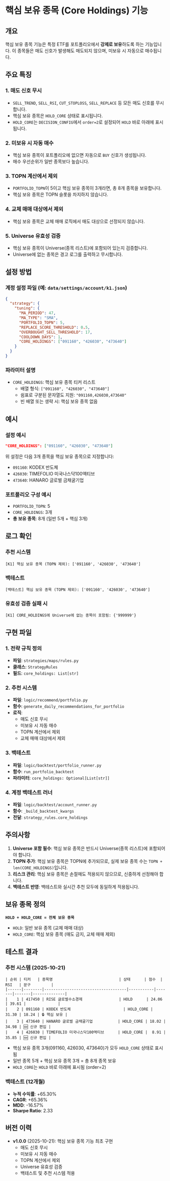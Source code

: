 # 핵심 보유 종목 (Core Holdings) 기능

## 개요

핵심 보유 종목 기능은 특정 ETF를 포트폴리오에서 **강제로 보유**하도록 하는 기능입니다. 이 종목들은 매도 신호가 발생해도 매도되지 않으며, 미보유 시 자동으로 매수됩니다.

## 주요 특징

### 1. 매도 신호 무시

- `SELL_TREND`, `SELL_RSI`, `CUT_STOPLOSS`, `SELL_REPLACE` 등 모든 매도 신호를 무시합니다.
- 핵심 보유 종목은 `HOLD_CORE` 상태로 표시됩니다.
- `HOLD_CORE`는 `DECISION_CONFIG`에서 `order=2`로 설정되어 `HOLD` 바로 아래에 표시됩니다.

### 2. 미보유 시 자동 매수

- 핵심 보유 종목이 포트폴리오에 없으면 자동으로 `BUY` 신호가 생성됩니다.
- 매수 우선순위가 일반 종목보다 높습니다.

### 3. TOPN 계산에서 제외

- `PORTFOLIO_TOPN`이 5이고 핵심 보유 종목이 3개라면, 총 8개 종목을 보유합니다.
- 핵심 보유 종목은 TOPN 슬롯을 차지하지 않습니다.

### 4. 교체 매매 대상에서 제외

- 핵심 보유 종목은 교체 매매 로직에서 매도 대상으로 선정되지 않습니다.

### 5. Universe 유효성 검증

- 핵심 보유 종목이 Universe(종목 리스트)에 포함되어 있는지 검증합니다.
- Universe에 없는 종목은 경고 로그를 출력하고 무시합니다.

## 설정 방법

### 계정 설정 파일 (예: `data/settings/account/k1.json`)

```json
{
  "strategy": {
    "tuning": {
      "MA_PERIOD": 47,
      "MA_TYPE": "SMA",
      "PORTFOLIO_TOPN": 5,
      "REPLACE_SCORE_THRESHOLD": 0.5,
      "OVERBOUGHT_SELL_THRESHOLD": 17,
      "COOLDOWN_DAYS": 1,
      "CORE_HOLDINGS": ["091160", "426030", "473640"]
    }
  }
}
```

### 파라미터 설명

- `CORE_HOLDINGS`: 핵심 보유 종목 티커 리스트
  - 배열 형식: `["091160", "426030", "473640"]`
  - 쉼표로 구분된 문자열도 지원: `"091160,426030,473640"`
  - 빈 배열 또는 생략 시: 핵심 보유 종목 없음

## 예시

### 설정 예시

```json
"CORE_HOLDINGS": ["091160", "426030", "473640"]
```

위 설정은 다음 3개 종목을 핵심 보유 종목으로 지정합니다:

- `091160`: KODEX 반도체
- `426030`: TIMEFOLIO 미국나스닥100액티브
- `473640`: HANARO 글로벌 금채굴기업

### 포트폴리오 구성 예시

- `PORTFOLIO_TOPN`: 5
- `CORE_HOLDINGS`: 3개
- **총 보유 종목**: 8개 (일반 5개 + 핵심 3개)

## 로그 확인

### 추천 시스템

```
[K1] 핵심 보유 종목 (TOPN 제외): ['091160', '426030', '473640']
```

### 백테스트

```
[백테스트] 핵심 보유 종목 (TOPN 제외): ['091160', '426030', '473640']
```

### 유효성 검증 실패 시

```
[K1] CORE_HOLDINGS에 Universe에 없는 종목이 포함됨: {'999999'}
```

## 구현 파일

### 1. 전략 규칙 정의

- **파일**: `strategies/maps/rules.py`
- **클래스**: `StrategyRules`
- **필드**: `core_holdings: List[str]`

### 2. 추천 시스템

- **파일**: `logic/recommend/portfolio.py`
- **함수**: `generate_daily_recommendations_for_portfolio`
- **로직**:
  - 매도 신호 무시
  - 미보유 시 자동 매수
  - TOPN 계산에서 제외
  - 교체 매매 대상에서 제외

### 3. 백테스트

- **파일**: `logic/backtest/portfolio_runner.py`
- **함수**: `run_portfolio_backtest`
- **파라미터**: `core_holdings: Optional[List[str]]`

### 4. 계정 백테스트 러너

- **파일**: `logic/backtest/account_runner.py`
- **함수**: `_build_backtest_kwargs`
- **전달**: `strategy_rules.core_holdings`

## 주의사항

1. **Universe 포함 필수**: 핵심 보유 종목은 반드시 Universe(종목 리스트)에 포함되어야 합니다.
2. **TOPN 추가**: 핵심 보유 종목은 TOPN에 추가되므로, 실제 보유 종목 수는 `TOPN + len(CORE_HOLDINGS)`입니다.
3. **리스크 관리**: 핵심 보유 종목은 손절매도 적용되지 않으므로, 신중하게 선정해야 합니다.
4. **백테스트 반영**: 백테스트와 실시간 추천 모두에 동일하게 적용됩니다.

## 보유 종목 정의

**`HOLD + HOLD_CORE = 전체 보유 종목`**

- `HOLD`: 일반 보유 종목 (교체 매매 대상)
- `HOLD_CORE`: 핵심 보유 종목 (매도 금지, 교체 매매 제외)

## 테스트 결과

### 추천 시스템 (2025-10-21)

```text
| 순위 | 티커   | 종목명                             | 상태      | 점수  | RSI   | 문구         |
|------|--------|------------------------------------|-----------|-------|-------|--------------|
|    1 | 417450 | RISE 글로벌수소경제                | HOLD      | 24.06 | 39.61 |              |
|    2 | 091160 | KODEX 반도체                       | HOLD_CORE | 31.30 | 18.24 | 🔒 핵심 보유 |
|    3 | 473640 | HANARO 글로벌 금채굴기업           | HOLD_CORE | 18.02 | 34.98 | 🆕 신규 편입 |
|    4 | 426030 | TIMEFOLIO 미국나스닥100액티브      | HOLD_CORE |  8.91 | 35.85 | 🆕 신규 편입 |
```

- 핵심 보유 종목 3개(091160, 426030, 473640)가 모두 `HOLD_CORE` 상태로 표시됨
- 일반 종목 5개 + 핵심 보유 종목 3개 = 총 8개 종목 보유
- `HOLD_CORE`는 `HOLD` 바로 아래에 표시됨 (order=2)

### 백테스트 (12개월)

- **누적 수익률**: +65.30%
- **CAGR**: +65.36%
- **MDD**: -16.57%
- **Sharpe Ratio**: 2.33

## 버전 이력

- **v1.0.0** (2025-10-21): 핵심 보유 종목 기능 최초 구현
  - 매도 신호 무시
  - 미보유 시 자동 매수
  - TOPN 계산에서 제외
  - Universe 유효성 검증
  - 백테스트 및 추천 시스템 적용
